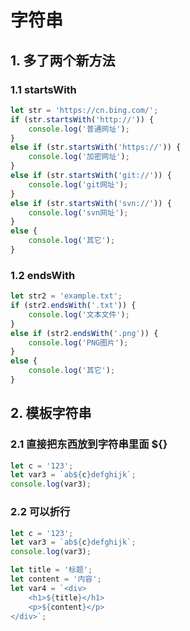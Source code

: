 # 字符串

## 1. 多了两个新方法

### 1.1 startsWith

```javascript
let str = 'https://cn.bing.com/';
if (str.startsWith('http://')) {
    console.log('普通网址');
}
else if (str.startsWith('https://')) {
    console.log('加密网址');
}
else if (str.startsWith('git://')) {
    console.log('git网址');
}
else if (str.startsWith('svn://')) {
    console.log('svn网址');
}
else {
    console.log('其它');
}
```

### 1.2 endsWith

```javascript
let str2 = 'example.txt';
if (str2.endsWith('.txt')) {
    console.log('文本文件');
}
else if (str2.endsWith('.png')) {
    console.log('PNG图片');
}
else {
    console.log('其它');
}
```


## 2. 模板字符串

### 2.1 直接把东西放到字符串里面 ${}

```javascript
let c = '123';
let var3 = `ab${c}defghijk`;
console.log(var3);
```

### 2.2 可以折行

```javascript
let c = '123';
let var3 = `ab${c}defghijk`;
console.log(var3);

let title = '标题';
let content = '内容';
let var4 = `<div>
    <h1>${title}</h1>
    <p>${content}</p>
</div>`;
```
